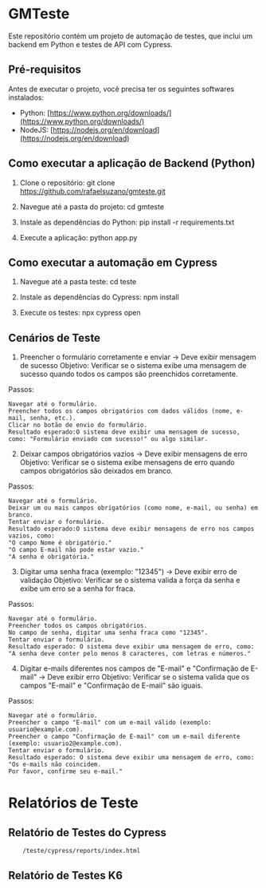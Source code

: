 # GMTeste

Este repositório contém um projeto de automação de testes, que inclui um backend em Python e testes de API com Cypress.

## Pré-requisitos

Antes de executar o projeto, você precisa ter os seguintes softwares instalados:

- Python: [https://www.python.org/downloads/](https://www.python.org/downloads/)
- NodeJS: [https://nodejs.org/en/download](https://nodejs.org/en/download)

## Como executar a aplicação de Backend (Python)

1. Clone o repositório:
    git clone https://github.com/rafaelsuzano/gmteste.git

2. Navegue até a pasta do projeto:
    cd gmteste

3. Instale as dependências do Python:
    pip install -r requirements.txt

4. Execute a aplicação:
    python app.py

## Como executar a automação em Cypress

1. Navegue até a pasta teste:
    cd teste

2. Instale as dependências do Cypress:
    npm install

3. Execute os testes:
    npx cypress open

## Cenários de Teste
 1. Preencher o formulário corretamente e enviar → Deve exibir mensagem de sucesso
  Objetivo: Verificar se o sistema exibe uma mensagem de sucesso quando todos os campos são preenchidos corretamente.

  Passos:

    Navegar até o formulário.
    Preencher todos os campos obrigatórios com dados válidos (nome, e-mail, senha, etc.).
    Clicar no botão de envio do formulário.
    Resultado esperado:O sistema deve exibir uma mensagem de sucesso, como: "Formulário enviado com sucesso!" ou algo similar.


2. Deixar campos obrigatórios vazios → Deve exibir mensagens de erro
Objetivo: Verificar se o sistema exibe mensagens de erro quando campos obrigatórios são deixados em branco.

Passos:

    Navegar até o formulário.
    Deixar um ou mais campos obrigatórios (como nome, e-mail, ou senha) em branco.
    Tentar enviar o formulário.
    Resultado esperado:O sistema deve exibir mensagens de erro nos campos vazios, como:
    "O campo Nome é obrigatório."
    "O campo E-mail não pode estar vazio."
    "A senha é obrigatória."

3. Digitar uma senha fraca (exemplo: "12345") → Deve exibir erro de validação
Objetivo: Verificar se o sistema valida a força da senha e exibe um erro se a senha for fraca.

Passos:

    Navegar até o formulário.
    Preencher todos os campos obrigatórios.
    No campo de senha, digitar uma senha fraca como "12345".
    Tentar enviar o formulário.
    Resultado esperado: O sistema deve exibir uma mensagem de erro, como: 
    "A senha deve conter pelo menos 8 caracteres, com letras e números."

4. Digitar e-mails diferentes nos campos de "E-mail" e "Confirmação de E-mail" → Deve exibir erro
    Objetivo: Verificar se o sistema valida que os campos "E-mail" e "Confirmação de E-mail" são iguais.

Passos:

    Navegar até o formulário.
    Preencher o campo "E-mail" com um e-mail válido (exemplo: usuario@example.com).
    Preencher o campo "Confirmação de E-mail" com um e-mail diferente (exemplo: usuario2@example.com).
    Tentar enviar o formulário.
    Resultado esperado: O sistema deve exibir uma mensagem de erro, como: "Os e-mails não coincidem. 
    Por favor, confirme seu e-mail."
    

#  Relatórios de Teste
## Relatório de Testes do Cypress
        /teste/cypress/reports/index.html
## Relatório de Testes K6



